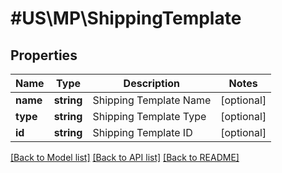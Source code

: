 # #US\MP\ShippingTemplate

## Properties

Name | Type | Description | Notes
------------ | ------------- | ------------- | -------------
**name** | **string** | Shipping Template Name | [optional]
**type** | **string** | Shipping Template Type | [optional]
**id** | **string** | Shipping Template ID | [optional]


[[Back to Model list]](../) [[Back to API list]](../../Api/US/MP) [[Back to README]](../../README.md)
